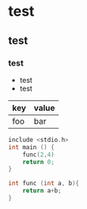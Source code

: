 # test
## test
### test
- test
- test

| key | value |
| --- | --- |
| foo | bar |




```c aaa.cpp
include <stdio.h>
int main () {
    func(2,4)
    return 0;
}

int func (int a, b){
    return a+b;
}